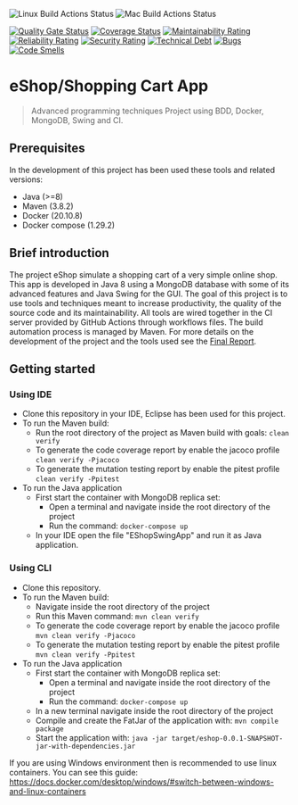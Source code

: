 
![Linux Build Actions Status](https://github.com/GiovanniBurbi/e-shop/actions/workflows/maven-linux.yml/badge.svg)
![Mac Build Actions Status](https://github.com/GiovanniBurbi/e-shop/actions/workflows/maven-mac.yml/badge.svg)

[![Quality Gate Status](https://sonarcloud.io/api/project_badges/measure?project=GiovanniBurbi_e-shop&metric=alert_status)](https://sonarcloud.io/summary/new_code?id=GiovanniBurbi_e-shop)
[![Coverage Status](https://coveralls.io/repos/github/GiovanniBurbi/e-shop/badge.svg)](https://coveralls.io/github/GiovanniBurbi/e-shop)
[![Maintainability Rating](https://sonarcloud.io/api/project_badges/measure?project=GiovanniBurbi_e-shop&metric=sqale_rating)](https://sonarcloud.io/summary/new_code?id=GiovanniBurbi_e-shop)
[![Reliability Rating](https://sonarcloud.io/api/project_badges/measure?project=GiovanniBurbi_e-shop&metric=reliability_rating)](https://sonarcloud.io/summary/new_code?id=GiovanniBurbi_e-shop)
[![Security Rating](https://sonarcloud.io/api/project_badges/measure?project=GiovanniBurbi_e-shop&metric=security_rating)](https://sonarcloud.io/summary/new_code?id=GiovanniBurbi_e-shop)
[![Technical Debt](https://sonarcloud.io/api/project_badges/measure?project=GiovanniBurbi_e-shop&metric=sqale_index)](https://sonarcloud.io/summary/new_code?id=GiovanniBurbi_e-shop)
[![Bugs](https://sonarcloud.io/api/project_badges/measure?project=GiovanniBurbi_e-shop&metric=bugs)](https://sonarcloud.io/summary/new_code?id=GiovanniBurbi_e-shop)
[![Code Smells](https://sonarcloud.io/api/project_badges/measure?project=GiovanniBurbi_e-shop&metric=code_smells)](https://sonarcloud.io/summary/new_code?id=GiovanniBurbi_e-shop)
 # eShop/Shopping Cart App
> Advanced programming techniques Project using BDD, Docker, MongoDB, Swing and CI.

## Prerequisites 
In the development of this project has been used these tools and related versions:
 * Java (>=8)
 * Maven (3.8.2)
 * Docker (20.10.8)
 * Docker compose (1.29.2)
## Brief introduction
The project eShop simulate a shopping cart of a very simple online shop. This app is developed in Java 8 using a MongoDB database with some of its advanced features and Java Swing for the GUI. The goal of this project is to use tools and techniques meant to increase productivity, the quality of the source code and its maintainability. All tools are wired together in the CI server provided by GitHub Actions through workflows files. The build automation process is managed by Maven. For more details on the development of the project and the tools used see the [Final Report](https://www.example.com).
## Getting started
### Using IDE
* Clone this repository in your IDE, Eclipse has been used for this project.
* To run the Maven build:
  * Run the root directory of the project as Maven build with goals:
    `clean verify`
  * To generate the code coverage report by enable the jacoco profile
    `clean verify -Pjacoco`
  * To generate the mutation testing report by enable the pitest profile
    `clean verify -Ppitest`
* To run the Java application
  * First start the container with MongoDB replica set:
     * Open a terminal and navigate inside the root directory of the project
     * Run the command:
       `docker-compose up`
   * In your IDE open the file "EShopSwingApp" and run it as Java application.
### Using CLI
* Clone this repository.
* To run the Maven build:
  * Navigate inside the root directory of the project
  * Run this Maven command:
    `mvn clean verify`
  * To generate the code coverage report by enable the jacoco profile
    `mvn clean verify -Pjacoco`
  * To generate the mutation testing report by enable the pitest profile
    `mvn clean verify -Ppitest`
* To run the Java application
  * First start the container with MongoDB replica set:
     * Open a terminal and navigate inside the root directory of the project
     * Run the command:
       `docker-compose up`
   * In a new terminal navigate inside the root directory of the project
   * Compile and create the FatJar of the application with:
     `mvn compile package`
   * Start the application with:
     `java -jar target/eshop-0.0.1-SNAPSHOT-jar-with-dependencies.jar`
       
If you are using Windows environment then is recommended to use linux containers. You can see this guide: https://docs.docker.com/desktop/windows/#switch-between-windows-and-linux-containers
